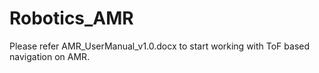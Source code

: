 # Robotics_AMR

Please refer AMR_UserManual_v1.0.docx to start working with ToF based navigation on AMR.
